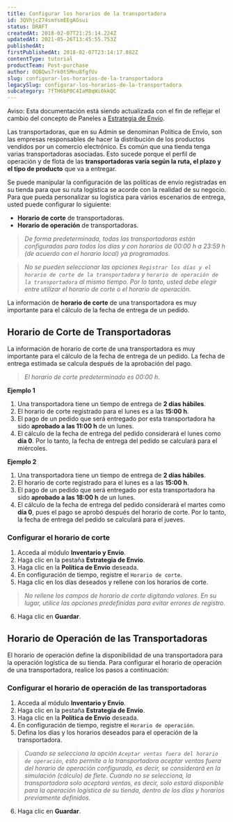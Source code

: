 ```yaml
---
title: Configurar los horarios de la transportadora
id: 3QVhjcZ74smYsmEEgAGsui
status: DRAFT
createdAt: 2018-02-07T21:25:14.224Z
updatedAt: 2021-05-26T13:45:55.753Z
publishedAt: 
firstPublishedAt: 2018-02-07T23:14:17.882Z
contentType: tutorial
productTeam: Post-purchase
author: 0QBQws7rk0t5Mnu8fgfUv
slug: configurar-los-horarios-de-la-transportadora
legacySlug: configurar-los-horarios-de-la-transportadora
subcategory: 7fTH6bP0C4IaM8qWi0kkQC
---
```


<div class="alert alert-info">
Aviso: Esta documentación está siendo actualizada con el fin de reflejar el cambio del concepto de Paneles a
<a href="https://help.vtex.com/es/announcements/estoque-e-entrega-entenda-o-que-mudou-na-aba-paineis--1YNfaeNG206XKI2UbGBRSl">Estrategia de Envío</a>.
</div> 

Las transportadoras, que en su Admin se denominan Política de Envío, son las empresas responsables de hacer la distribución de los productos vendidos por un comercio electrónico. Es común que una tienda tenga varias transportadoras asociadas. Esto sucede porque el perfil de operación y de flota de las **transportadoras varía según la ruta, el plazo y el tipo de producto** que va a entregar.

Se puede manipular la configuración de las políticas de envío registradas en su tienda para que su ruta logística se acorde con la realidad de su negocio. Para que pueda personalizar su logística para vários escenarios de entrega, usted puede configurar lo siguiente:

- **Horario de corte** de transportadoras.  
- **Horario de operación** de transportadoras.  

> *De forma predeterminada, todas las transportadoras están configuradas para todos los días y con horarios de 00:00 h a 23:59 h (de acuerdo con el horario local) ya programados.*

> *No se pueden seleccionar las opciones `Registrar los días y el horario de corte de la transportadora` y `horario de operación de la transportadora` al mismo tiempo. Por lo tanto, usted debe elegir entre utilizar el horario de corte o el horario de operación.*

La información de **horario de corte** de una transportadora es muy importante para el cálculo de la fecha de entrega de un pedido.

## Horario de Corte de Transportadoras
La información de horario de corte de una transportadora es muy importante para el cálculo de la fecha de entrega de un pedido. La fecha de entrega estimada se calcula después de la aprobación del pago.
		
> *El horario de corte predeterminado es 00:00 h*.


**Ejemplo 1**
1. Una transportadora tiene un tiempo de entrega de **2 días hábiles**.  
2. El horario de corte registrado para el lunes es a las **15:00 h**.  
3. El pago de un pedido que será entregado por esta transportadora ha sido **aprobado a las 11:00 h** de un lunes.  
4. El cálculo de la fecha de entrega del pedido considerará el lunes como **día 0**. Por lo tanto, la fecha de entrega del pedido se calculará para el miércoles.  

**Ejemplo 2**  
1. Una transportadora tiene un tiempo de entrega de **2 días hábiles**.  
2. El horario de corte registrado para el lunes es a las **15:00 h**.  
3. El pago de un pedido que será entregado por esta transportadora ha sido **aprobado a las 18:00 h** de un lunes.  
4. El cálculo de la fecha de entrega del pedido considerará el martes como **día 0**, pues el pago se aprobó después del horario de corte. Por lo tanto, la fecha de entrega del pedido se calculará para el jueves.  


### Configurar el horario de corte

 1. Acceda al módulo **Inventario y Envío**.  
 2. Haga clic en la pestaña **Estrategia de Envío**.  
 3. Haga clic en la **Política de Envío** deseada.  
 4. En configuración de tiempo, registre el `Horario de corte`.  
 5. Haga clic en los días deseados y rellene con los horarios de corte.  

 > _No rellene los campos de horario de corte digitando valores. En su lugar, utilice las opciones predefinidas para evitar errores de registro_.

 6. Haga clic en **Guardar**.  
 
## Horario de Operación de las Transportadoras

El horario de operación define la disponibilidad de una transportadora para la operación logística de su tienda. Para configurar el horario de operación de una transportadora, realice los pasos a continuación:

### Configurar el horario de operación de las transportadoras
 
 1. Acceda al módulo **Inventario y Envío**.  
 2. Haga clic en la pestaña **Estrategia de Envío**.  
 3. Haga clic en la **Política de Envío** deseada.  
 4. En configuración de tiempo, registre el `Horario de operación`.  
 5. Defina los días y los horarios deseados para el operación de la transportadora.  

 > *Cuando se selecciona la opción `Aceptar ventas fuera del horario de operación`, esto permite a la transportadora aceptar ventas fuera del horario de operación configurado, es decir, se considerará en la simulación (cálculo) de flete. Cuando no se selecciona, la transportadora solo aceptará ventas, es decir, solo estará disponible para la operación logística de su tienda, dentro de los días y horarios previamente definidos.*

 6. Haga clic en **Guardar**.  
